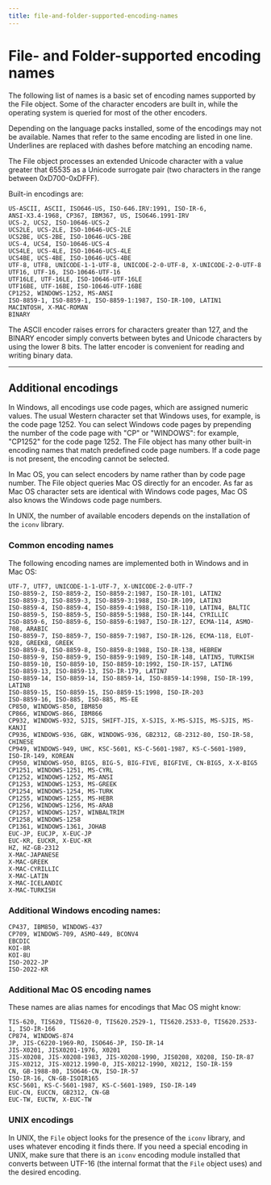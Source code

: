 ```yaml
---
title: file-and-folder-supported-encoding-names
---
```

# File- and Folder-supported encoding names

The following list of names is a basic set of encoding names supported by the File object. Some of the character encoders are built in, while the operating system is queried for most of the other encoders.

Depending on the language packs installed, some of the encodings may not be available. Names that refer to the same encoding are listed in one line. Underlines are replaced with dashes before matching an encoding name.

The File object processes an extended Unicode character with a value greater that 65535 as a Unicode surrogate pair (two characters in the range between 0xD700-0xDFFF).

Built-in encodings are:

```none
US-ASCII, ASCII, ISO646-US, ISO-646.IRV:1991, ISO-IR-6,
ANSI-X3.4-1968, CP367, IBM367, US, ISO646.1991-IRV
UCS-2, UCS2, ISO-10646-UCS-2
UCS2LE, UCS-2LE, ISO-10646-UCS-2LE
UCS2BE, UCS-2BE, ISO-10646-UCS-2BE
UCS-4, UCS4, ISO-10646-UCS-4
UCS4LE, UCS-4LE, ISO-10646-UCS-4LE
UCS4BE, UCS-4BE, ISO-10646-UCS-4BE
UTF-8, UTF8, UNICODE-1-1-UTF-8, UNICODE-2-0-UTF-8, X-UNICODE-2-0-UTF-8
UTF16, UTF-16, ISO-10646-UTF-16
UTF16LE, UTF-16LE, ISO-10646-UTF-16LE
UTF16BE, UTF-16BE, ISO-10646-UTF-16BE
CP1252, WINDOWS-1252, MS-ANSI
ISO-8859-1, ISO-8859-1, ISO-8859-1:1987, ISO-IR-100, LATIN1
MACINTOSH, X-MAC-ROMAN
BINARY
```

The ASCII encoder raises errors for characters greater than 127, and the BINARY encoder simply converts between bytes and Unicode characters by using the lower 8 bits. The latter encoder is convenient for reading and writing binary data.

---

## Additional encodings

In Windows, all encodings use code pages, which are assigned numeric values. The usual Western character set that Windows uses, for example, is the code page 1252. You can select Windows code pages by prepending the number of the code page with "CP" or "WINDOWS": for example, "CP1252" for the code page 1252. The File object has many other built-in encoding names that match predefined code page numbers. If a code page is not present, the encoding cannot be selected.

In Mac OS, you can select encoders by name rather than by code page number. The File object queries Mac OS directly for an encoder. As far as Mac OS character sets are identical with Windows code pages, Mac OS also knows the Windows code page numbers.

In UNIX, the number of available encoders depends on the installation of the `iconv` library.

### Common encoding names

The following encoding names are implemented both in Windows and in Mac OS:

```none
UTF-7, UTF7, UNICODE-1-1-UTF-7, X-UNICODE-2-0-UTF-7
ISO-8859-2, ISO-8859-2, ISO-8859-2:1987, ISO-IR-101, LATIN2
ISO-8859-3, ISO-8859-3, ISO-8859-3:1988, ISO-IR-109, LATIN3
ISO-8859-4, ISO-8859-4, ISO-8859-4:1988, ISO-IR-110, LATIN4, BALTIC
ISO-8859-5, ISO-8859-5, ISO-8859-5:1988, ISO-IR-144, CYRILLIC
ISO-8859-6, ISO-8859-6, ISO-8859-6:1987, ISO-IR-127, ECMA-114, ASMO-708, ARABIC
ISO-8859-7, ISO-8859-7, ISO-8859-7:1987, ISO-IR-126, ECMA-118, ELOT-928, GREEK8, GREEK
ISO-8859-8, ISO-8859-8, ISO-8859-8:1988, ISO-IR-138, HEBREW
ISO-8859-9, ISO-8859-9, ISO-8859-9:1989, ISO-IR-148, LATIN5, TURKISH
ISO-8859-10, ISO-8859-10, ISO-8859-10:1992, ISO-IR-157, LATIN6
ISO-8859-13, ISO-8859-13, ISO-IR-179, LATIN7
ISO-8859-14, ISO-8859-14, ISO-8859-14, ISO-8859-14:1998, ISO-IR-199, LATIN8
ISO-8859-15, ISO-8859-15, ISO-8859-15:1998, ISO-IR-203
ISO-8859-16, ISO-885, ISO-885, MS-EE
CP850, WINDOWS-850, IBM850
CP866, WINDOWS-866, IBM866
CP932, WINDOWS-932, SJIS, SHIFT-JIS, X-SJIS, X-MS-SJIS, MS-SJIS, MS-KANJI
CP936, WINDOWS-936, GBK, WINDOWS-936, GB2312, GB-2312-80, ISO-IR-58, CHINESE
CP949, WINDOWS-949, UHC, KSC-5601, KS-C-5601-1987, KS-C-5601-1989, ISO-IR-149, KOREAN
CP950, WINDOWS-950, BIG5, BIG-5, BIG-FIVE, BIGFIVE, CN-BIG5, X-X-BIG5
CP1251, WINDOWS-1251, MS-CYRL
CP1252, WINDOWS-1252, MS-ANSI
CP1253, WINDOWS-1253, MS-GREEK
CP1254, WINDOWS-1254, MS-TURK
CP1255, WINDOWS-1255, MS-HEBR
CP1256, WINDOWS-1256, MS-ARAB
CP1257, WINDOWS-1257, WINBALTRIM
CP1258, WINDOWS-1258
CP1361, WINDOWS-1361, JOHAB
EUC-JP, EUCJP, X-EUC-JP
EUC-KR, EUCKR, X-EUC-KR
HZ, HZ-GB-2312
X-MAC-JAPANESE
X-MAC-GREEK
X-MAC-CYRILLIC
X-MAC-LATIN
X-MAC-ICELANDIC
X-MAC-TURKISH
```

### Additional Windows encoding names:

```none
CP437, IBM850, WINDOWS-437
CP709, WINDOWS-709, ASMO-449, BCONV4
EBCDIC
KOI-8R
KOI-8U
ISO-2022-JP
ISO-2022-KR
```

### Additional Mac OS encoding names

These names are alias names for encodings that Mac OS might know:

```none
TIS-620, TIS620, TIS620-0, TIS620.2529-1, TIS620.2533-0, TIS620.2533-1, ISO-IR-166
CP874, WINDOWS-874
JP, JIS-C6220-1969-RO, ISO646-JP, ISO-IR-14
JIS-X0201, JISX0201-1976, X0201
JIS-X0208, JIS-X0208-1983, JIS-X0208-1990, JIS0208, X0208, ISO-IR-87
JIS-X0212, JIS-X0212.1990-0, JIS-X0212-1990, X0212, ISO-IR-159
CN, GB-1988-80, ISO646-CN, ISO-IR-57
ISO-IR-16, CN-GB-ISOIR165
KSC-5601, KS-C-5601-1987, KS-C-5601-1989, ISO-IR-149
EUC-CN, EUCCN, GB2312, CN-GB
EUC-TW, EUCTW, X-EUC-TW
```

### UNIX encodings

In UNIX, the `File` object looks for the presence of the `iconv` library, and uses whatever encoding it finds there. If you need a special encoding in UNIX, make sure that there is an `iconv` encoding module installed that converts between UTF-16 (the internal format that the `File` object uses) and the desired encoding.
